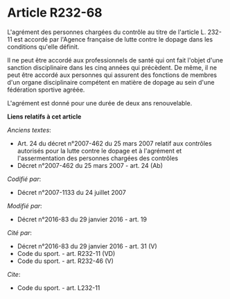 # Article R232-68

L'agrément des personnes chargées du contrôle au titre de l'article L. 232-11 est accordé par l'Agence française de lutte
contre le dopage dans les conditions qu'elle définit. 

Il ne peut être accordé aux professionnels de santé qui ont fait l'objet d'une sanction disciplinaire dans les cinq années
qui précèdent. De même, il ne peut être accordé aux personnes qui assurent des fonctions de membres d'un organe disciplinaire
compétent en matière de dopage au sein d'une fédération sportive agréée. 

L'agrément est donné pour une durée de deux ans renouvelable.

**Liens relatifs à cet article**

_Anciens textes_:

  - Art. 24 du décret n°2007-462 du 25 mars 2007 relatif aux contrôles autorisés pour la lutte contre le dopage et à l'agrément et l'assermentation des personnes chargées des contrôles
  - Décret n°2007-462 du 25 mars 2007 - art. 24 (Ab)

_Codifié par_:

  - Décret n°2007-1133 du 24 juillet 2007

_Modifié par_:

  - Décret n°2016-83 du 29 janvier 2016 - art. 19

_Cité par_:

  - Décret n°2016-83 du 29 janvier 2016 - art. 31 (V)
  - Code du sport. - art. R232-11 (VD)
  - Code du sport. - art. R232-46 (V)

_Cite_:

  - Code du sport. - art. L232-11
